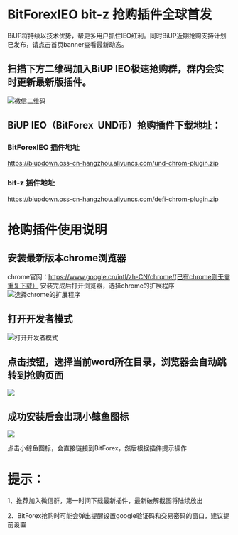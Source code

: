 # BitForexIEO bit-z 抢购插件全球首发
BiUP将持续以技术优势，帮更多用户抓住IEO红利。同时BiUP近期抢购支持计划已发布，请点击首页banner查看最新动态。

## 扫描下方二维码加入BiUP IEO极速抢购群，群内会实时更新最新版插件。

![微信二维码](http://partner.biup.com/media/uploads/2019/04/09/1554782974930.jpg)

## BiUP IEO（BitForex  UND币）抢购插件下载地址：
### BitForexIEO 插件地址
https://biupdown.oss-cn-hangzhou.aliyuncs.com/und-chrom-plugin.zip
### bit-z 插件地址
https://biupdown.oss-cn-hangzhou.aliyuncs.com/defi-chrom-plugin.zip

# 抢购插件使用说明
## 安装最新版本chrome浏览器
chrome官网：https://www.google.cn/intl/zh-CN/chrome/(已有chrome则无需重复下载）
安装完成后打开浏览器，选择chrome的扩展程序
![选择chrome的扩展程序](http://partner.biup.com/media/uploads/2019/04/09/1.png)

## 打开开发者模式
![打开开发者模式](http://partner.biup.com/media/uploads/2019/04/01/2.png)

## 点击按钮，选择当前word所在目录，浏览器会自动跳转到抢购页面
![](http://partner.biup.com/media/uploads/2019/04/01/3.png)
## 成功安装后会出现小鲸鱼图标
![](http://partner.biup.com/media/uploads/2019/04/01/4.png)

点击小鲸鱼图标，会直接链接到BitForex，然后根据插件提示操作

# 提示：

1、推荐加入微信群，第一时间下载最新插件，最新破解截图将陆续放出

2、BitForex抢购时可能会弹出提醒设置google验证码和交易密码的窗口，建议提前设置

